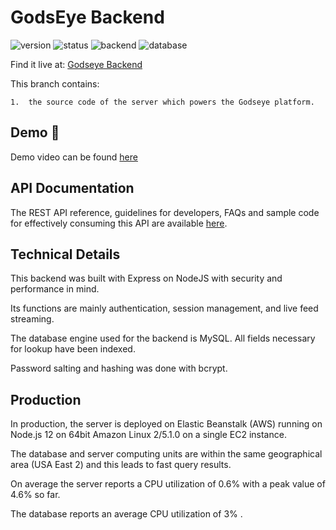 # GodsEye Backend

![version](https://img.shields.io/static/v1?label=version&message=1.0.20&color=important&style=for-the-badge) ![status](https://img.shields.io/static/v1?label=status&message=production&color=blue&style=for-the-badge) ![backend](https://img.shields.io/static/v1?label=&message=Node.JS&color=success&style=for-the-badge&logo=Node.js) ![database](https://img.shields.io/static/v1?label=&message=MySQL&color=turquoise&style=for-the-badge&logo=mysql)

Find it live at: [Godseye Backend](http://godseye-env.eba-gpcz6ppk.us-east-2.elasticbeanstalk.com/)

This branch contains:

    1.  the source code of the server which powers the Godseye platform.

## Demo :movie_camera:
Demo video can be found [here](https://youtu.be/0mx5jkTiKyU)

## API Documentation

The REST API reference, guidelines for developers, FAQs and sample code for effectively
consuming this API are available [here](https://documenter.getpostman.com/view/11664536/SzzdCLYo?version=latest).

## Technical Details

This backend was built with Express on NodeJS with security and performance in mind.

Its functions are mainly authentication, session management, and live feed streaming.

The database engine used for the backend is MySQL. All fields necessary for lookup
have been indexed.

Password salting and hashing was done with bcrypt.


## Production

In production, the server is deployed on Elastic Beanstalk (AWS) running on Node.js 12
on 64bit Amazon Linux 2/5.1.0 on a single EC2 instance.

The database and server computing units are within the same geographical area (USA East 2)
and this leads to fast query results.

On average the server reports a CPU utilization of 0.6% with a peak value of 4.6% so far.

The database reports an average CPU utilization of 3% .
